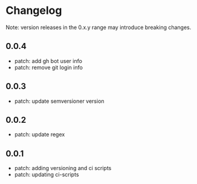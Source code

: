 # Changelog
Note: version releases in the 0.x.y range may introduce breaking changes.

## 0.0.4

- patch: add gh bot user info
- patch: remove git login info

## 0.0.3

- patch: update semversioner version

## 0.0.2

- patch: update regex

## 0.0.1

- patch: adding versioning and ci scripts
- patch: updating ci-scripts

